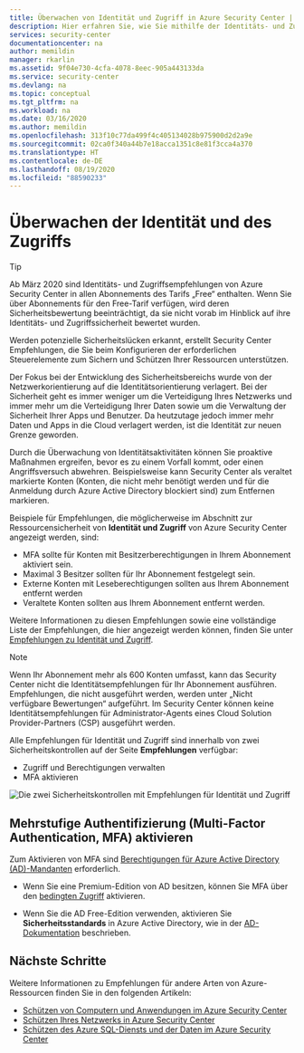 ```yaml
---
title: Überwachen von Identität und Zugriff in Azure Security Center | Microsoft-Dokumentation
description: Hier erfahren Sie, wie Sie mithilfe der Identitäts- und Zugriffsfunktion in Azure Security Center die Zugriffsaktivitäten der Benutzer sowie identitätsbezogene Probleme überwachen können.
services: security-center
documentationcenter: na
author: memildin
manager: rkarlin
ms.assetid: 9f04e730-4cfa-4078-8eec-905a443133da
ms.service: security-center
ms.devlang: na
ms.topic: conceptual
ms.tgt_pltfrm: na
ms.workload: na
ms.date: 03/16/2020
ms.author: memildin
ms.openlocfilehash: 313f10c77da499f4c405134028b975900d2d2a9e
ms.sourcegitcommit: 02ca0f340a44b7e18acca1351c8e81f3cca4a370
ms.translationtype: HT
ms.contentlocale: de-DE
ms.lasthandoff: 08/19/2020
ms.locfileid: "88590233"
---
```

# <a name="monitor-identity-and-access"></a>Überwachen der Identität und des Zugriffs

> [!TIP]
> Ab März 2020 sind Identitäts- und Zugriffsempfehlungen von Azure Security Center in allen Abonnements des Tarifs „Free“ enthalten. Wenn Sie über Abonnements für den Free-Tarif verfügen, wird deren Sicherheitsbewertung beeinträchtigt, da sie nicht vorab im Hinblick auf ihre Identitäts- und Zugriffssicherheit bewertet wurden. 

Werden potenzielle Sicherheitslücken erkannt, erstellt Security Center Empfehlungen, die Sie beim Konfigurieren der erforderlichen Steuerelemente zum Sichern und Schützen Ihrer Ressourcen unterstützen.

Der Fokus bei der Entwicklung des Sicherheitsbereichs wurde von der Netzwerkorientierung auf die Identitätsorientierung verlagert. Bei der Sicherheit geht es immer weniger um die Verteidigung Ihres Netzwerks und immer mehr um die Verteidigung Ihrer Daten sowie um die Verwaltung der Sicherheit Ihrer Apps und Benutzer. Da heutzutage jedoch immer mehr Daten und Apps in die Cloud verlagert werden, ist die Identität zur neuen Grenze geworden.

Durch die Überwachung von Identitätsaktivitäten können Sie proaktive Maßnahmen ergreifen, bevor es zu einem Vorfall kommt, oder einen Angriffsversuch abwehren. Beispielsweise kann Security Center als veraltet markierte Konten (Konten, die nicht mehr benötigt werden und für die Anmeldung durch Azure Active Directory blockiert sind) zum Entfernen markieren. 

Beispiele für Empfehlungen, die möglicherweise im Abschnitt zur Ressourcensicherheit von **Identität und Zugriff** von Azure Security Center angezeigt werden, sind:

- MFA sollte für Konten mit Besitzerberechtigungen in Ihrem Abonnement aktiviert sein.
- Maximal 3 Besitzer sollten für Ihr Abonnement festgelegt sein.
- Externe Konten mit Leseberechtigungen sollten aus Ihrem Abonnement entfernt werden
- Veraltete Konten sollten aus Ihrem Abonnement entfernt werden.

Weitere Informationen zu diesen Empfehlungen sowie eine vollständige Liste der Empfehlungen, die hier angezeigt werden können, finden Sie unter [Empfehlungen zu Identität und Zugriff](recommendations-reference.md#recs-identity).

> [!NOTE]
> Wenn Ihr Abonnement mehr als 600 Konten umfasst, kann das Security Center nicht die Identitätsempfehlungen für Ihr Abonnement ausführen. Empfehlungen, die nicht ausgeführt werden, werden unter „Nicht verfügbare Bewertungen“ aufgeführt.
Im Security Center können keine Identitätsempfehlungen für Administrator-Agents eines Cloud Solution Provider-Partners (CSP) ausgeführt werden.
>


Alle Empfehlungen für Identität und Zugriff sind innerhalb von zwei Sicherheitskontrollen auf der Seite **Empfehlungen** verfügbar:

- Zugriff und Berechtigungen verwalten 
- MFA aktivieren

![Die zwei Sicherheitskontrollen mit Empfehlungen für Identität und Zugriff](media/security-center-identity-access/two-security-controls-for-identity-and-access.png)


## <a name="enable-multi-factor-authentication-mfa"></a>Mehrstufige Authentifizierung (Multi-Factor Authentication, MFA) aktivieren

Zum Aktivieren von MFA sind [Berechtigungen für Azure Active Directory (AD)-Mandanten](https://docs.microsoft.com/azure/active-directory/users-groups-roles/directory-assign-admin-roles) erforderlich. 

- Wenn Sie eine Premium-Edition von AD besitzen, können Sie MFA über den [bedingten Zugriff](../active-directory/conditional-access/concept-conditional-access-policy-common.md) aktivieren.

- Wenn Sie die AD Free-Edition verwenden, aktivieren Sie **Sicherheitsstandards** in Azure Active Directory, wie in der [AD-Dokumentation](https://docs.microsoft.com/azure/active-directory/fundamentals/concept-fundamentals-security-defaults) beschrieben.


## <a name="next-steps"></a>Nächste Schritte
Weitere Informationen zu Empfehlungen für andere Arten von Azure-Ressourcen finden Sie in den folgenden Artikeln:

- [Schützen von Computern und Anwendungen im Azure Security Center](security-center-virtual-machine-protection.md)
- [Schützen Ihres Netzwerks in Azure Security Center](security-center-network-recommendations.md)
- [Schützen des Azure SQL-Diensts und der Daten im Azure Security Center](security-center-sql-service-recommendations.md)